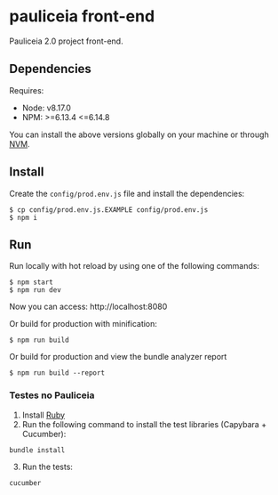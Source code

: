 # pauliceia front-end

Pauliceia 2.0 project front-end.


## Dependencies

Requires:

- Node: v8.17.0
- NPM: >=6.13.4 <=6.14.8

You can install the above versions globally on your machine or through [NVM](https://github.com/nvm-sh/nvm).


## Install

Create the `config/prod.env.js` file and install the dependencies:

```
$ cp config/prod.env.js.EXAMPLE config/prod.env.js
$ npm i
```

## Run

Run locally with hot reload by using one of the following commands:

```
$ npm start
$ npm run dev
```

Now you can access: http://localhost:8080

Or build for production with minification:

```
$ npm run build
```

Or build for production and view the bundle analyzer report

```
$ npm run build --report
```

### Testes no Pauliceia

1. Install [Ruby](https://rubyinstaller.org/downloads/)
2. Run the following command to install the test libraries (Capybara + Cucumber):

```
bundle install
```

3. Run the tests:

```
cucumber
```
